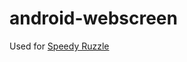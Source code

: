 android-webscreen
=================

Used for [Speedy Ruzzle](http://www.youtube.com/watch?v=9jJhaZlsSOo&feature=share&list=UU3vnUnChU8O66RAF2wBMAzg)
